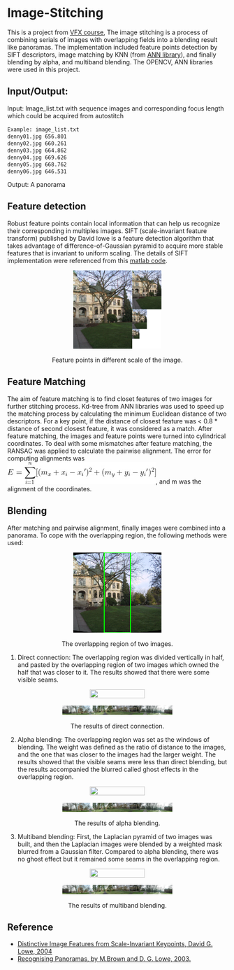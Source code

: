 # Image-Stitching
 
This is a project from [VFX course](https://www.csie.ntu.edu.tw/~cyy/courses/vfx/18spring/assignments/proj2/), The image stitching is a process of combining serials of images with overlapping fields into a blending result like panoramas. The implementation included feature points detection by SIFT descriptors, image matching by KNN (from [ANN library](http://www.cs.umd.edu/~mount/ANN/)), and finally blending by alpha, and multiband blending. The OPENCV, ANN libraries were used in this project. 

## Input/Output:
Input: Image_list.txt with sequence images and corresponding focus length which could be acquired from autostitch

    Example: image_list.txt
    denny01.jpg 656.801
    denny02.jpg 660.261
    denny03.jpg 664.862
    denny04.jpg 669.626
    denny05.jpg 668.762
    denny06.jpg 646.531

Output: A panorama

## Feature detection
Robust feature points contain local information that can help us recognize their corresponding in multiples images. SIFT (scale-invariant feature transform) published by David lowe is a feature detection algorithm that takes advantage of difference-of-Gaussian pyramid to acquire more stable features that is invariant to uniform scaling. The details of SIFT implementation were referenced from this [matlab code](http://ftp.cs.toronto.edu/pub/jepson/teaching/vision/2503/SIFTtutorial.zip).

<p align="center">
<img src="https://github.com/lilinmail0523/Image-Stitching/blob/main/results/denny.png" width="40%" height="40%" />
</p>
<p align="center">
Feature points in different scale of the image.
</p>

## Feature Matching

The aim of feature matching is to find closet features of two images for further stitching process. Kd-tree from ANN libraries was used to speed up the matching process by calculating the minimum Euclidean distance of two descriptors. For a key point, if the distance of closest feature was < 0.8 * distance of second closest feature, it was considered as a match. After feature matching, the images and feature points were turned into cylindrical coordinates. To deal with some mismatches after feature matching, the RANSAC was applied to calculate the pairwise alignment. The error for computing alignments was ![equation](https://github.com/lilinmail0523/Image-Stitching/blob/main/results/equation.jpg), and m was the alignment of the coordinates.

## Blending

After matching and pairwise alignment, finally images were combined into a panorama. To cope with the overlapping region, the following methods were used:

<p align="center">
<img src="https://github.com/lilinmail0523/Image-Stitching/blob/main/results/Overlapping.png" width="40%" height="40%" />
</p>
<p align="center">
The overlapping region of two images.
</p>

1.	Direct connection: The overlapping region was divided vertically in half, and pasted by the overlapping region of two images which owned the half that was closer to it. The results showed that there were some visible seams.

<p align="center">
<img src="https://github.com/lilinmail0523/Image-Stitching/blob/main/results/dennyDirectBlending.png" width="50%" height="50%" />
</p>
<p align="center">
<img src="https://github.com/lilinmail0523/Image-Stitching/blob/main/results/prtnDirectblending.png" width="50%" height="50%" />
</p>
<p align="center">
The results of direct connection.
</p>

2.	Alpha blending: The overlapping region was set as the windows of blending. The weight was defined as the ratio of distance to the images, and the one that was closer to the images had the larger weight. The results showed that the visible seams were less than direct blending, but the results accompanied the blurred called ghost effects in the overlapping region.

<p align="center">
<img src="https://github.com/lilinmail0523/Image-Stitching/blob/main/results/dennyAlphablending.png" width="50%" height="50%" />
</p>
<p align="center">
<img src="https://github.com/lilinmail0523/Image-Stitching/blob/main/results/prtnAlphablending.png" width="50%" height="50%" />
</p>
<p align="center">
The results of alpha blending.
</p>

3.	Multiband blending: First, the Laplacian pyramid of two images was built, and then the Laplacian images were blended by a weighted mask blurred from a Gaussian filter. Compared to alpha blending, there was no ghost effect but it remained some seams in the overlapping region. 

<p align="center">
<img src="https://github.com/lilinmail0523/Image-Stitching/blob/main/results/dennyMultibandblending.png" width="50%" height="50%" />
</p>
<p align="center">
<img src="https://github.com/lilinmail0523/Image-Stitching/blob/main/results/prtnMultibandblending.png" width="50%" height="50%" />
</p>
<p align="center">
The results of multiband blending.
</p>

## Reference
- [Distinctive Image Features from Scale-Invariant Keypoints, David G. Lowe, 2004](https://people.eecs.berkeley.edu/~malik/cs294/lowe-ijcv04.pdf)
- [Recognising Panoramas, by M.Brown and D. G. Lowe, 2003.](http://matthewalunbrown.com/papers/iccv2003.pdf)
